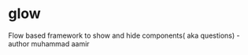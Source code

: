 glow
====

Flow based framework to show and hide components( aka questions) - author muhammad aamir
